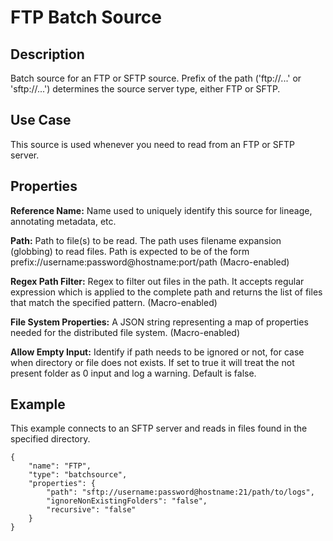 # FTP Batch Source


Description
-----------
Batch source for an FTP or SFTP source. Prefix of the path ('ftp://...' or 'sftp://...') determines the source server
type, either FTP or SFTP.


Use Case
--------
This source is used whenever you need to read from an FTP or SFTP server.


Properties
----------
**Reference Name:** Name used to uniquely identify this source for lineage, annotating metadata, etc.

**Path:** Path to file(s) to be read. The path uses filename expansion (globbing) to read files.
Path is expected to be of the form prefix://username:password@hostname:port/path (Macro-enabled)

**Regex Path Filter:** Regex to filter out files in the path. It accepts regular expression which is applied to the complete
path and returns the list of files that match the specified pattern. (Macro-enabled)

**File System Properties:** A JSON string representing a map of properties
needed for the distributed file system. (Macro-enabled)

**Allow Empty Input:** Identify if path needs to be ignored or not, for case when directory or file does not
exists. If set to true it will treat the not present folder as 0 input and log a warning. Default is false.


Example
-------
This example connects to an SFTP server and reads in files found in the specified directory.

    {
        "name": "FTP",
        "type": "batchsource",
        "properties": {
            "path": "sftp://username:password@hostname:21/path/to/logs",
            "ignoreNonExistingFolders": "false",
            "recursive": "false"
        }
    }
